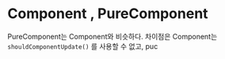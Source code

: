 # Component , PureComponent

PureComponent는 Component와 비슷하다. 차이점은 Component는 `shouldComponentUpdate()` 를 사용할 수 없고, puc